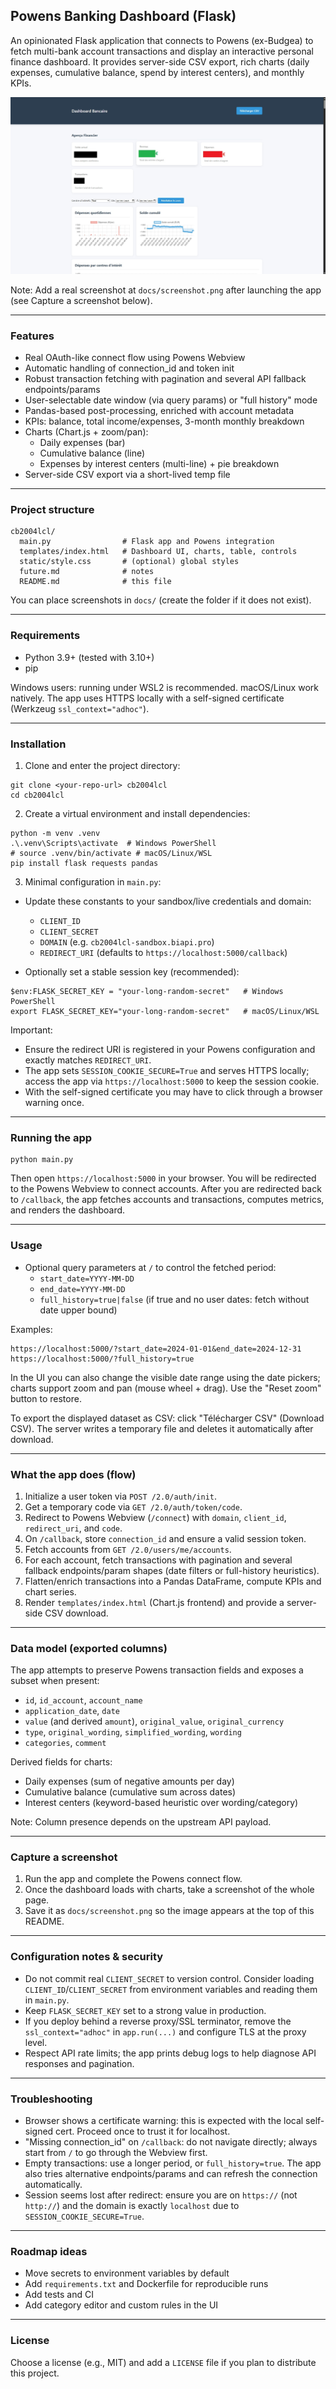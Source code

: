 ## Powens Banking Dashboard (Flask)

An opinionated Flask application that connects to Powens (ex-Budgea) to fetch multi-bank account transactions and display an interactive personal finance dashboard. It provides server-side CSV export, rich charts (daily expenses, cumulative balance, spend by interest centers), and monthly KPIs.

![Dashboard screenshot](docs/screenshot.png)

Note: Add a real screenshot at `docs/screenshot.png` after launching the app (see Capture a screenshot below).

---

### Features

- Real OAuth-like connect flow using Powens Webview
- Automatic handling of connection_id and token init
- Robust transaction fetching with pagination and several API fallback endpoints/params
- User-selectable date window (via query params) or "full history" mode
- Pandas-based post-processing, enriched with account metadata
- KPIs: balance, total income/expenses, 3-month monthly breakdown
- Charts (Chart.js + zoom/pan):
  - Daily expenses (bar)
  - Cumulative balance (line)
  - Expenses by interest centers (multi-line) + pie breakdown
- Server-side CSV export via a short-lived temp file

---

### Project structure

```
cb2004lcl/
  main.py                # Flask app and Powens integration
  templates/index.html   # Dashboard UI, charts, table, controls
  static/style.css       # (optional) global styles
  future.md              # notes
  README.md              # this file
```

You can place screenshots in `docs/` (create the folder if it does not exist).

---

### Requirements

- Python 3.9+ (tested with 3.10+)
- pip

Windows users: running under WSL2 is recommended. macOS/Linux work natively. The app uses HTTPS locally with a self-signed certificate (Werkzeug `ssl_context="adhoc"`).

---

### Installation

1) Clone and enter the project directory:

```
git clone <your-repo-url> cb2004lcl
cd cb2004lcl
```

2) Create a virtual environment and install dependencies:

```
python -m venv .venv
.\.venv\Scripts\activate  # Windows PowerShell
# source .venv/bin/activate # macOS/Linux/WSL
pip install flask requests pandas
```

3) Minimal configuration in `main.py`:

- Update these constants to your sandbox/live credentials and domain:
  - `CLIENT_ID`
  - `CLIENT_SECRET`
  - `DOMAIN` (e.g. `cb2004lcl-sandbox.biapi.pro`)
  - `REDIRECT_URI` (defaults to `https://localhost:5000/callback`)

- Optionally set a stable session key (recommended):

```
$env:FLASK_SECRET_KEY = "your-long-random-secret"   # Windows PowerShell
export FLASK_SECRET_KEY="your-long-random-secret"   # macOS/Linux/WSL
```

Important:

- Ensure the redirect URI is registered in your Powens configuration and exactly matches `REDIRECT_URI`.
- The app sets `SESSION_COOKIE_SECURE=True` and serves HTTPS locally; access the app via `https://localhost:5000` to keep the session cookie.
- With the self-signed certificate you may have to click through a browser warning once.

---

### Running the app

```
python main.py
```

Then open `https://localhost:5000` in your browser. You will be redirected to the Powens Webview to connect accounts. After you are redirected back to `/callback`, the app fetches accounts and transactions, computes metrics, and renders the dashboard.

---

### Usage

- Optional query parameters at `/` to control the fetched period:
  - `start_date=YYYY-MM-DD`
  - `end_date=YYYY-MM-DD`
  - `full_history=true|false` (if true and no user dates: fetch without date upper bound)

Examples:

```
https://localhost:5000/?start_date=2024-01-01&end_date=2024-12-31
https://localhost:5000/?full_history=true
```

In the UI you can also change the visible date range using the date pickers; charts support zoom and pan (mouse wheel + drag). Use the "Reset zoom" button to restore.

To export the displayed dataset as CSV: click "Télécharger CSV" (Download CSV). The server writes a temporary file and deletes it automatically after download.

---

### What the app does (flow)

1. Initialize a user token via `POST /2.0/auth/init`.
2. Get a temporary code via `GET /2.0/auth/token/code`.
3. Redirect to Powens Webview (`/connect`) with `domain`, `client_id`, `redirect_uri`, and `code`.
4. On `/callback`, store `connection_id` and ensure a valid session token.
5. Fetch accounts from `GET /2.0/users/me/accounts`.
6. For each account, fetch transactions with pagination and several fallback endpoints/param shapes (date filters or full-history heuristics).
7. Flatten/enrich transactions into a Pandas DataFrame, compute KPIs and chart series.
8. Render `templates/index.html` (Chart.js frontend) and provide a server-side CSV download.

---

### Data model (exported columns)

The app attempts to preserve Powens transaction fields and exposes a subset when present:

- `id`, `id_account`, `account_name`
- `application_date`, `date`
- `value` (and derived `amount`), `original_value`, `original_currency`
- `type`, `original_wording`, `simplified_wording`, `wording`
- `categories`, `comment`

Derived fields for charts:

- Daily expenses (sum of negative amounts per day)
- Cumulative balance (cumulative sum across dates)
- Interest centers (keyword-based heuristic over wording/category)

Note: Column presence depends on the upstream API payload.

---

### Capture a screenshot

1. Run the app and complete the Powens connect flow.
2. Once the dashboard loads with charts, take a screenshot of the whole page.
3. Save it as `docs/screenshot.png` so the image appears at the top of this README.

---

### Configuration notes & security

- Do not commit real `CLIENT_SECRET` to version control. Consider loading `CLIENT_ID`/`CLIENT_SECRET` from environment variables and reading them in `main.py`.
- Keep `FLASK_SECRET_KEY` set to a strong value in production.
- If you deploy behind a reverse proxy/SSL terminator, remove the `ssl_context="adhoc"` in `app.run(...)` and configure TLS at the proxy level.
- Respect API rate limits; the app prints debug logs to help diagnose API responses and pagination.

---

### Troubleshooting

- Browser shows a certificate warning: this is expected with the local self-signed cert. Proceed once to trust it for localhost.
- "Missing connection_id" on `/callback`: do not navigate directly; always start from `/` to go through the Webview first.
- Empty transactions: use a longer period, or `full_history=true`. The app also tries alternative endpoints/params and can refresh the connection automatically.
- Session seems lost after redirect: ensure you are on `https://` (not `http://`) and the domain is exactly `localhost` due to `SESSION_COOKIE_SECURE=True`.

---

### Roadmap ideas

- Move secrets to environment variables by default
- Add `requirements.txt` and Dockerfile for reproducible runs
- Add tests and CI
- Add category editor and custom rules in the UI

---

### License

Choose a license (e.g., MIT) and add a `LICENSE` file if you plan to distribute this project.


